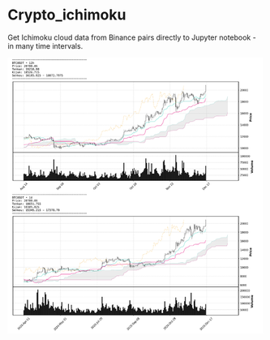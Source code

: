 # Crypto_ichimoku
 Get Ichimoku cloud data from Binance pairs directly to Jupyter notebook - in many time intervals.


![Ichimoku plot example](doc/figure.png)

